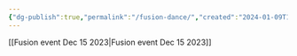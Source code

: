 ```yaml
---
{"dg-publish":true,"permalink":"/fusion-dance/","created":"2024-01-09T13:14:39.000-05:00","updated":"2024-01-09T13:14:39.000-05:00"}
---
```



[[Fusion event Dec 15 2023\|Fusion event Dec 15 2023]]
